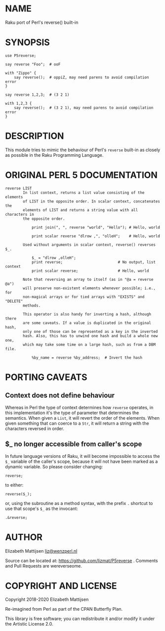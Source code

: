 NAME
====

Raku port of Perl's reverse() built-in

SYNOPSIS
========

    use P5reverse;

    say reverse "Foo";  # ooF

    with "Zippo" {
        say reverse();  # oppiZ, may need parens to avoid compilation error
    }

    say reverse 1,2,3;  # (3 2 1)

    with 1,2,3 {
        say reverse();  # (3 2 1), may need parens to avoid compilation error
    }

DESCRIPTION
===========

This module tries to mimic the behaviour of Perl's `reverse` built-in as closely as possible in the Raku Programming Language.

ORIGINAL PERL 5 DOCUMENTATION
=============================

    reverse LIST
            In list context, returns a list value consisting of the elements
            of LIST in the opposite order. In scalar context, concatenates the
            elements of LIST and returns a string value with all characters in
            the opposite order.

                print join(", ", reverse "world", "Hello"); # Hello, world

                print scalar reverse "dlrow ,", "olleH";    # Hello, world

            Used without arguments in scalar context, reverse() reverses $_.

                $_ = "dlrow ,olleH";
                print reverse;                         # No output, list context
                print scalar reverse;                  # Hello, world

            Note that reversing an array to itself (as in "@a = reverse @a")
            will preserve non-existent elements whenever possible; i.e., for
            non-magical arrays or for tied arrays with "EXISTS" and "DELETE"
            methods.

            This operator is also handy for inverting a hash, although there
            are some caveats. If a value is duplicated in the original hash,
            only one of those can be represented as a key in the inverted
            hash. Also, this has to unwind one hash and build a whole new one,
            which may take some time on a large hash, such as from a DBM file.

                %by_name = reverse %by_address;  # Invert the hash

PORTING CAVEATS
===============

Context does not define behaviour
---------------------------------

Whereas in Perl the type of context determines how `reverse` operates, in this implementation it's the type of parameter that determines the semantics. When given a `List`, it will revert the order of the elements. When given something that can coerce to a `Str`, it will return a string with the characters reversed in order.

$_ no longer accessible from caller's scope
-------------------------------------------

In future language versions of Raku, it will become impossible to access the `$_` variable of the caller's scope, because it will not have been marked as a dynamic variable. So please consider changing:

    reverse;

to either:

    reverse($_);

or, using the subroutine as a method syntax, with the prefix `.` shortcut to use that scope's `$_` as the invocant:

    .&reverse;

AUTHOR
======

Elizabeth Mattijsen <liz@wenzperl.nl>

Source can be located at: https://github.com/lizmat/P5reverse . Comments and Pull Requests are wereverseome.

COPYRIGHT AND LICENSE
=====================

Copyright 2018-2020 Elizabeth Mattijsen

Re-imagined from Perl as part of the CPAN Butterfly Plan.

This library is free software; you can redistribute it and/or modify it under the Artistic License 2.0.

